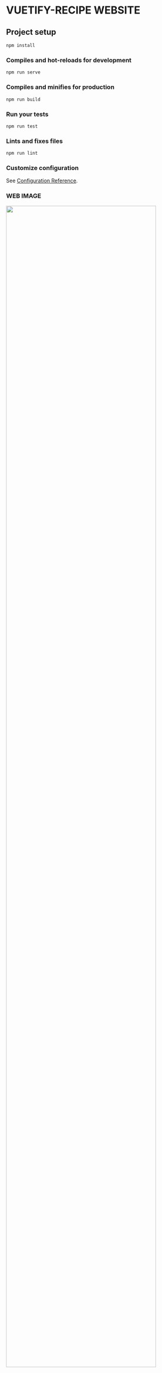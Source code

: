 # VUETIFY-RECIPE WEBSITE

## Project setup
```
npm install
```

### Compiles and hot-reloads for development
```
npm run serve
```

### Compiles and minifies for production
```
npm run build
```

### Run your tests
```
npm run test
```

### Lints and fixes files
```
npm run lint
```

### Customize configuration
See [Configuration Reference](https://cli.vuejs.org/config/).


### WEB IMAGE

<img src="https://user-images.githubusercontent.com/33626352/50782784-4f170000-12ec-11e9-8854-1f05590c051e.png" width="90%"/>
